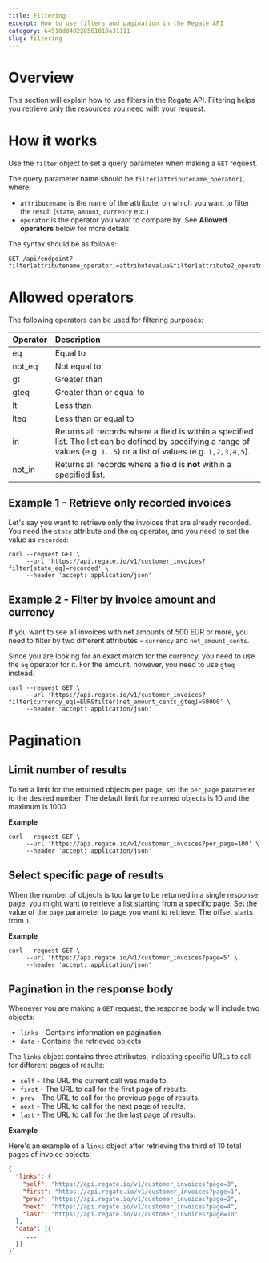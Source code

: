 ```yaml
---
title: Filtering
excerpt: How to use filters and pagination in the Regate API
category: 64510dd40228561019a31111
slug: filtering
---
```


# Overview

This section will explain how to use filters in the Regate API. Filtering helps you retrieve only the resources you need with your request.

# How it works

Use the `filter` object to set a query parameter when making a `GET` request. 

The query parameter name should be `filter[attributename_operator]`, where:

- `attributename` is the name of the attribute, on which you want to filter the result (`state`, `amount`, `currency` etc.)
- `operator` is the operator you want to compare by. See **Allowed operators** below for more details.

The syntax should be as follows:

```shell
GET /api/endpoint?filter[attributename_operator]=attributevalue&filter[attribute2_operator2]=attribute2value
```

# Allowed operators

The following operators can be used for filtering purposes:

| Operator | Description                                                                                                                                                                 |
| :------- | :-------------------------------------------------------------------------------------------------------------------------------------------------------------------------- |
| eq       | Equal to                                                                                                                                                                    |
| not_eq   | Not equal to                                                                                                                                                                |
| gt       | Greater than                                                                                                                                                                |
| gteq     | Greater than or equal to                                                                                                                                                    |
| lt       | Less than                                                                                                                                                                   |
| lteq     | Less than or equal to                                                                                                                                                       |
| in       | Returns all records where a field is within a specified list. The list can be defined by specifying a range of values (e.g. `1..5`) or a list of values (e.g. `1,2,3,4,5`). |
| not_in   | Returns all records where a field is **not** within a specified list.                                                                                                       |

## Example 1 - Retrieve only recorded invoices

Let's say you want to retrieve only the invoices that are already recorded. You need the `state` attribute and the `eq` operator, and you need to set the value as `recorded`:

```shell
curl --request GET \
     --url 'https://api.regate.io/v1/customer_invoices?filter[state_eq]=recorded' \
     --header 'accept: application/json'
```

## Example 2 - Filter by invoice amount and currency

If you want to see all invoices with net amounts of 500 EUR or more, you need to filter by two different attributes - `currency` and `net_amount_cents`. 

Since you are looking for an exact match for the currency, you need to use the `eq` operator for it. For the amount, however, you need to use `gteq` instead.

```shell
curl --request GET \
     --url 'https://api.regate.io/v1/customer_invoices?filter[currency_eq]=EUR&filter[net_amount_cents_gteq]=50000' \
     --header 'accept: application/json'
```

# Pagination

## Limit number of results

To set a limit for the returned objects per page, set the `per_page` parameter to the desired number. The default limit for returned objects is 10 and the maximum is 1000.

**Example**

```shell
curl --request GET \
     --url 'https://api.regate.io/v1/customer_invoices?per_page=100' \
     --header 'accept: application/json'
```

## Select specific page of results

When the number of objects is too large to be returned in a single response page, you might want to retrieve a list starting from a specific page. Set the value of the `page` parameter to page you want to retrieve. The offset starts from `1`.

**Example**

```shell
curl --request GET \
     --url 'https://api.regate.io/v1/customer_invoices?page=5' \
     --header 'accept: application/json'
```

## Pagination in the response body

Whenever you are making a `GET` request, the response body will include two objects:

- `links` - Contains information on pagination
- `data` - Contains the retrieved objects

The `links` object contains three attributes, indicating specific URLs to call for different pages of results:

- `self` - The URL the current call was made to.
- `first` - The URL to call for the first page of results.
- `prev` - The URL to call for the previous page of results.
- `next` - The URL to call for the next page of results.
- `last` - The URL to call for the the last page of results.

**Example**

Here's an example of a `links` object after retrieving the third of 10 total pages of invoice objects:

```json
{
  "links": {
    "self": "https://api.regate.io/v1/customer_invoices?page=3",
    "first": "https://api.regate.io/v1/customer_invoices?page=1",
    "prev": "https://api.regate.io/v1/customer_invoices?page=2",
    "next": "https://api.regate.io/v1/customer_invoices?page=4",
    "last": "https://api.regate.io/v1/customer_invoices?page=10"
  },
  "data": [{
     ...
  }]
}`